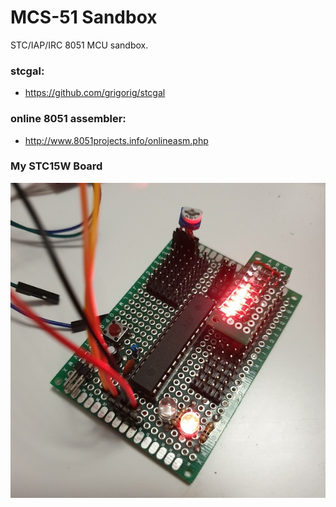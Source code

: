 # MCS-51 Sandbox #

STC/IAP/IRC 8051 MCU sandbox.

### stcgal: ###

* https://github.com/grigorig/stcgal

### online 8051 assembler: ###

* http://www.8051projects.info/onlineasm.php

### My STC15W Board

[<img src="Documents/stc15w_board.jpg">](#)
